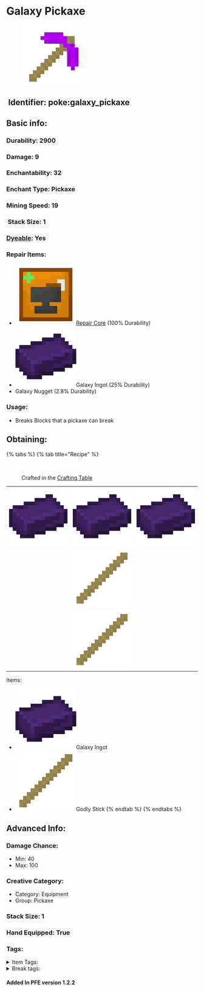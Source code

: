 # Galaxy Pickaxe

<figure><img src="https://github.com/ItsMePok/PFE/blob/wikiAssets/opaqueAlts/galaxy_pickaxe.png?raw=true" alt=""><figcaption></figcaption></figure>

## <img src="https://minecraft.wiki/images/Name_Tag_JE2_BE2.png?cbdc1" alt="" data-size="line"> Identifier: **poke:galaxy\_pickaxe** <a href="#identifier" id="identifier"></a>

## Basic info:

### Durability: 2900 <a href="#durability" id="durability"></a>

### Damage: 9 <a href="#damage" id="damage"></a>

### Enchantability: 32 <a href="#enchantability" id="enchantability"></a>

### Enchant Type: Pickaxe <a href="#enchant-type" id="enchant-type"></a>

### Mining Speed: 19 <a href="#mining-speed" id="mining-speed"></a>

### <img src="https://minecraft.wiki/images/Light_Gray_Bundle_JE1_BE1.png?b552e" alt="" data-size="line"> Stack Size: 1

### <img src="https://minecraft.wiki/images/Red_Dye_JE3_BE3.png?fbdd1" alt="" data-size="line">[Dyeable](https://minecraft.wiki/w/Dye#Dyeing_armor): Yes

### Repair Items: <a href="#repair" id="repair"></a>

* [<img src="https://github.com/ItsMePok/PFE/blob/wikiAssets/wikiMain/repair_core.png?raw=true" alt="" data-size="line">Repair Core](../../items/cores/repair-core.md) (100% Durability)
* <img src="https://github.com/ItsMePok/PFE/blob/wikiAssets/wikiMain/galaxy_ingot.png?raw=true" alt="Galaxy Ingot" data-size="line">Galaxy Ingot (25% Durability)
* Galaxy Nugget (2.8% Durability)

### Usage:

* Breaks Blocks that a pickaxe can break

## Obtaining:

{% tabs %}
{% tab title="Recipe" %}
<figure><img src="https://minecraft.wiki/images/thumb/Crafting_Table_JE4_BE3.png/150px-Crafting_Table_JE4_BE3.png?5767f" alt=""><figcaption><p>Crafted in the <a href="https://minecraft.wiki/w/Crafting_Table">Crafting Table</a></p></figcaption></figure>

|                                                                                                                                     |                                                                                                                                     |                                                                                                                                     |
| :---------------------------------------------------------------------------------------------------------------------------------: | :---------------------------------------------------------------------------------------------------------------------------------: | :---------------------------------------------------------------------------------------------------------------------------------: |
| <img src="https://github.com/ItsMePok/PFE/blob/wikiAssets/wikiMain/galaxy_ingot.png?raw=true" alt="Galaxy Ingot" data-size="original"> | <img src="https://github.com/ItsMePok/PFE/blob/wikiAssets/wikiMain/galaxy_ingot.png?raw=true" alt="Galaxy Ingot" data-size="original"> | <img src="https://github.com/ItsMePok/PFE/blob/wikiAssets/wikiMain/galaxy_ingot.png?raw=true" alt="Galaxy Ingot" data-size="original"> |
|                                                                                                                                     |                   ![Godly Stick](https://github.com/ItsMePok/PFE/blob/wikiAssets/wikiMain/godly_stick.png?raw=true)                   |                                                                                                                                     |
|                                                                                                                                     |                   ![Godly Stick](https://github.com/ItsMePok/PFE/blob/wikiAssets/wikiMain/godly_stick.png?raw=true)                   |                                                                                                                                     |

Items:

* <img src="https://github.com/ItsMePok/PFE/blob/wikiAssets/wikiMain/galaxy_ingot.png?raw=true" alt="Galaxy Ingot" data-size="line">Galaxy Ingot
* <img src="https://github.com/ItsMePok/PFE/blob/wikiAssets/wikiMain/godly_stick.png?raw=true" alt="Godly Stick" data-size="line">Godly Stick
{% endtab %}
{% endtabs %}

## Advanced Info:

### Damage Chance:

* Min: 40
* Max: 100

### Creative Category:

* Category: Equipment
* Group: Pickaxe

### Stack Size: 1 <a href="#stack-size" id="stack-size"></a>

### Hand Equipped: True <a href="#hand-equipped" id="hand-equipped"></a>

### Tags:

<details>

<summary>Item Tags:</summary>

* minecraft:is\_pickaxe
* minecraft:digger
* minecraft:is\_tool
* pfe:pickaxe

</details>

<details>

<summary>Break tags:</summary>

* pickaxe
* stone
* metal
* rail
* stone\_pick\_diggable
* wood\_pick\_diggable
* iron\_pick\_diggable
* minecraft:wood\_tier\_destructible
* minecraft:stone\_tier\_destructible
* minecraft:gold\_tier\_destructible
* minecraft:iron\_tier\_destructible
* minecraft:diamond\_tier\_destructible
* minecraft:netherite\_tier\_destructible
* minecraft:is\_pickaxe\_item\_destructible

</details>

#### Added In PFE version 1.2.2
